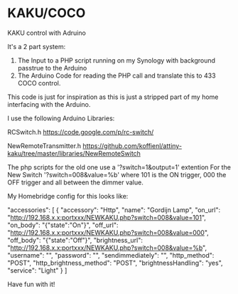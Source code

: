 # KAKU/COCO
KAKU control with Adruino

It's a 2 part system:

1. The Input to a PHP script running on my Synology with background passtrue to the Arduino
2. The Arduino Code for reading the PHP call and translate this to 433 COCO control.

This code is just for inspiration as this is just a stripped part of my home interfacing with the Arduino.

I use the following Arduino Libraries:

RCSwitch.h
https://code.google.com/p/rc-switch/

NewRemoteTransmitter.h 
https://github.com/koffienl/attiny-kaku/tree/master/libraries/NewRemoteSwitch

The php scripts for the old one use a '?switch=1&output=1' extention
For the New Switch '?switch=008&value=%b' where 101 is the ON trigger, 000 the OFF trigger and all between the dimmer value.

My Homebridge config for this looks like:

"accessories": [
       {
           "accessory": "Http",
           "name": "Gordijn Lamp",
           "on_url": "http://192.168.x.x:portxxx/NEWKAKU.php?switch=008&value=101",
           "on_body": "{\"state\":\"On\"}",
           "off_url": "http://192.168.x.x:portxxx/NEWKAKU.php?switch=008&value=000",
           "off_body": "{\"state\":\"Off\"}",
           "brightness_url": "http://192.168.x.x:portxxx/NEWKAKU.php?switch=008&value=%b",
           "username": "",
           "password": "",
           "sendimmediately": "",
           "http_method": "POST",
           "http_brightness_method": "POST",
           "brightnessHandling": "yes",
           "service": "Light"
       }
   ]
   
   
   
Have fun with it!
